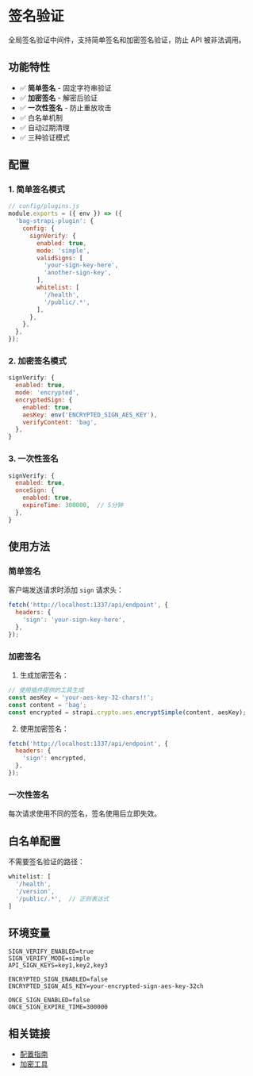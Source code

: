 # 签名验证

全局签名验证中间件，支持简单签名和加密签名验证，防止 API 被非法调用。

## 功能特性

- ✅ **简单签名** - 固定字符串验证
- ✅ **加密签名** - 解密后验证
- ✅ **一次性签名** - 防止重放攻击
- ✅ 白名单机制
- ✅ 自动过期清理
- ✅ 三种验证模式

## 配置

### 1. 简单签名模式

```javascript
// config/plugins.js
module.exports = ({ env }) => ({
  'bag-strapi-plugin': {
    config: {
      signVerify: {
        enabled: true,
        mode: 'simple',
        validSigns: [
          'your-sign-key-here',
          'another-sign-key',
        ],
        whitelist: [
          '/health',
          '/public/.*',
        ],
      },
    },
  },
});
```

### 2. 加密签名模式

```javascript
signVerify: {
  enabled: true,
  mode: 'encrypted',
  encryptedSign: {
    enabled: true,
    aesKey: env('ENCRYPTED_SIGN_AES_KEY'),
    verifyContent: 'bag',
  },
}
```

### 3. 一次性签名

```javascript
signVerify: {
  enabled: true,
  onceSign: {
    enabled: true,
    expireTime: 300000,  // 5分钟
  },
}
```

## 使用方法

### 简单签名

客户端发送请求时添加 `sign` 请求头：

```javascript
fetch('http://localhost:1337/api/endpoint', {
  headers: {
    'sign': 'your-sign-key-here',
  },
});
```

### 加密签名

1. 生成加密签名：

```javascript
// 使用插件提供的工具生成
const aesKey = 'your-aes-key-32-chars!!';
const content = 'bag';
const encrypted = strapi.crypto.aes.encryptSimple(content, aesKey);
```

2. 使用加密签名：

```javascript
fetch('http://localhost:1337/api/endpoint', {
  headers: {
    'sign': encrypted,
  },
});
```

### 一次性签名

每次请求使用不同的签名，签名使用后立即失效。

## 白名单配置

不需要签名验证的路径：

```javascript
whitelist: [
  '/health',
  '/version',
  '/public/.*',  // 正则表达式
]
```

## 环境变量

```env
SIGN_VERIFY_ENABLED=true
SIGN_VERIFY_MODE=simple
API_SIGN_KEYS=key1,key2,key3

ENCRYPTED_SIGN_ENABLED=false
ENCRYPTED_SIGN_AES_KEY=your-encrypted-sign-aes-key-32ch

ONCE_SIGN_ENABLED=false
ONCE_SIGN_EXPIRE_TIME=300000
```

## 相关链接

- [配置指南](/guide/configuration)
- [加密工具](/features/crypto)

